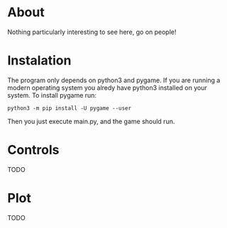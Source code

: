 # About

Nothing particularly interesting to see here, go on people!

# Instalation

The program only depends on python3 and pygame. 
If you are running a modern operating system you alredy have python3
installed on your system.
To install pygame run:

```
python3 -m pip install -U pygame --user
```

Then you just execute main.py, and the game should run.

# Controls

TODO

# Plot

TODO

